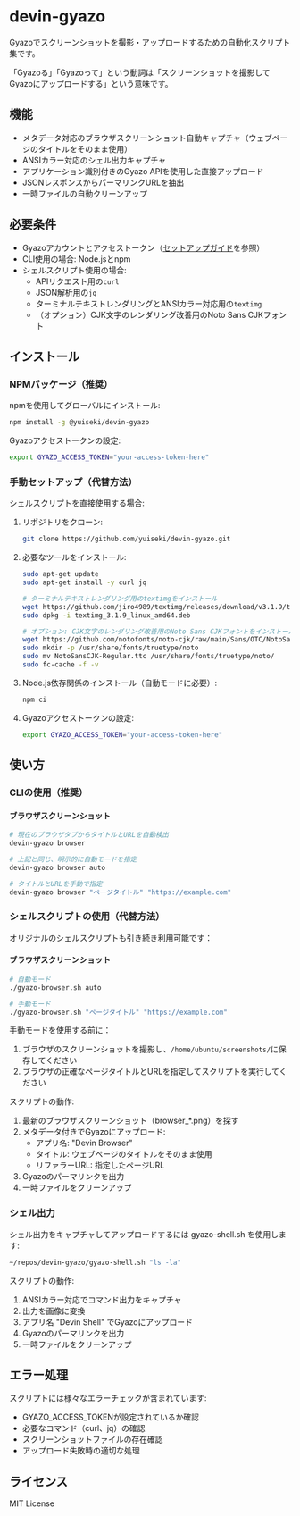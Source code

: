 # devin-gyazo

Gyazoでスクリーンショットを撮影・アップロードするための自動化スクリプト集です。

「Gyazoる」「Gyazoって」という動詞は「スクリーンショットを撮影してGyazoにアップロードする」という意味です。

## 機能

- メタデータ対応のブラウザスクリーンショット自動キャプチャ（ウェブページのタイトルをそのまま使用）
- ANSIカラー対応のシェル出力キャプチャ
- アプリケーション識別付きのGyazo APIを使用した直接アップロード
- JSONレスポンスからパーマリンクURLを抽出
- 一時ファイルの自動クリーンアップ

## 必要条件

- Gyazoアカウントとアクセストークン（[セットアップガイド](SETUP.ja.md)を参照）
- CLI使用の場合: Node.jsとnpm
- シェルスクリプト使用の場合:
  - APIリクエスト用の`curl`
  - JSON解析用の`jq`
  - ターミナルテキストレンダリングとANSIカラー対応用の`textimg`
  - （オプション）CJK文字のレンダリング改善用のNoto Sans CJKフォント

## インストール

### NPMパッケージ（推奨）

npmを使用してグローバルにインストール:
```bash
npm install -g @yuiseki/devin-gyazo
```

Gyazoアクセストークンの設定:
```bash
export GYAZO_ACCESS_TOKEN="your-access-token-here"
```

### 手動セットアップ（代替方法）

シェルスクリプトを直接使用する場合:

1. リポジトリをクローン:
   ```bash
   git clone https://github.com/yuiseki/devin-gyazo.git
   ```

2. 必要なツールをインストール:
   ```bash
   sudo apt-get update
   sudo apt-get install -y curl jq
   
   # ターミナルテキストレンダリング用のtextimgをインストール
   wget https://github.com/jiro4989/textimg/releases/download/v3.1.9/textimg_3.1.9_linux_amd64.deb
   sudo dpkg -i textimg_3.1.9_linux_amd64.deb
   
   # オプション: CJK文字のレンダリング改善用のNoto Sans CJKフォントをインストール
   wget https://github.com/notofonts/noto-cjk/raw/main/Sans/OTC/NotoSansCJK-Regular.ttc
   sudo mkdir -p /usr/share/fonts/truetype/noto
   sudo mv NotoSansCJK-Regular.ttc /usr/share/fonts/truetype/noto/
   sudo fc-cache -f -v
   ```

3. Node.js依存関係のインストール（自動モードに必要）:
   ```bash
   npm ci
   ```

4. Gyazoアクセストークンの設定:
   ```bash
   export GYAZO_ACCESS_TOKEN="your-access-token-here"
   ```

## 使い方

### CLIの使用（推奨）

#### ブラウザスクリーンショット
```bash
# 現在のブラウザタブからタイトルとURLを自動検出
devin-gyazo browser

# 上記と同じ、明示的に自動モードを指定
devin-gyazo browser auto

# タイトルとURLを手動で指定
devin-gyazo browser "ページタイトル" "https://example.com"
```

### シェルスクリプトの使用（代替方法）

オリジナルのシェルスクリプトも引き続き利用可能です：

#### ブラウザスクリーンショット
```bash
# 自動モード
./gyazo-browser.sh auto

# 手動モード
./gyazo-browser.sh "ページタイトル" "https://example.com"
```
手動モードを使用する前に：
1. ブラウザのスクリーンショットを撮影し、`/home/ubuntu/screenshots/`に保存してください
2. ブラウザの正確なページタイトルとURLを指定してスクリプトを実行してください

スクリプトの動作:
1. 最新のブラウザスクリーンショット（browser_*.png）を探す
2. メタデータ付きでGyazoにアップロード:
   - アプリ名: "Devin Browser"
   - タイトル: ウェブページのタイトルをそのまま使用
   - リファラーURL: 指定したページURL
3. Gyazoのパーマリンクを出力
4. 一時ファイルをクリーンアップ

### シェル出力

シェル出力をキャプチャしてアップロードするには gyazo-shell.sh を使用します:

```bash
~/repos/devin-gyazo/gyazo-shell.sh "ls -la"
```

スクリプトの動作:
1. ANSIカラー対応でコマンド出力をキャプチャ
2. 出力を画像に変換
3. アプリ名 "Devin Shell" でGyazoにアップロード
4. Gyazoのパーマリンクを出力
5. 一時ファイルをクリーンアップ

## エラー処理

スクリプトには様々なエラーチェックが含まれています:
- GYAZO_ACCESS_TOKENが設定されているか確認
- 必要なコマンド（curl、jq）の確認
- スクリーンショットファイルの存在確認
- アップロード失敗時の適切な処理

## ライセンス

MIT License

